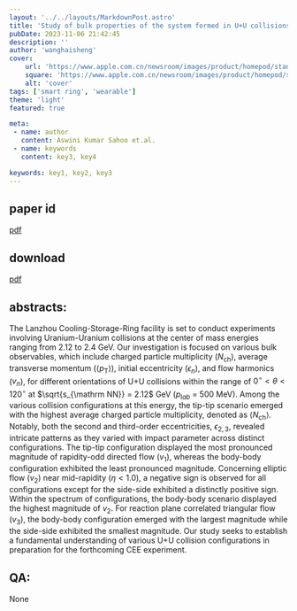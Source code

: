 ```yaml
---
layout: '../../layouts/MarkdownPost.astro'
title: 'Study of bulk properties of the system formed in U+U collisions at $\sqrt{s_{\mathrm NN}}$ =~2.12~GeV using JAM model'
pubDate: 2023-11-06 21:42:45
description: ''
author: 'wanghaisheng'
cover:
    url: 'https://www.apple.com.cn/newsroom/images/product/homepod/standard/Apple-HomePod-hero-230118_big.jpg.large_2x.jpg'
    square: 'https://www.apple.com.cn/newsroom/images/product/homepod/standard/Apple-HomePod-hero-230118_big.jpg.large_2x.jpg'
    alt: 'cover'
tags: ['smart ring', 'wearable'] 
theme: 'light'
featured: true

meta:
 - name: author
   content: Aswini Kumar Sahoo et.al.
 - name: keywords
   content: key3, key4

keywords: key1, key2, key3
---
```


## paper id
[pdf](2311.00946v1)
## download
[pdf]([2311.00946v1](http://arxiv.org/abs/2311.00946v1))
## abstracts:
The Lanzhou Cooling-Storage-Ring facility is set to conduct experiments involving Uranium-Uranium collisions at the center of mass energies ranging from 2.12 to 2.4 GeV. Our investigation is focused on various bulk observables, which include charged particle multiplicity ($N_{\text{ch}}$), average transverse momentum ($\langle p_{\text{T}}\rangle$), initial eccentricity ($\epsilon_{n}$), and flow harmonics ($v_{n}$), for different orientations of U+U collisions within the range of $0^{\circ} < \theta < 120 ^{\circ}$ at $\sqrt{s_{\mathrm NN}} = 2.12$ GeV ($p_{\mathrm lab}$ = 500 MeV). Among the various collision configurations at this energy, the tip-tip scenario emerged with the highest average charged particle multiplicity, denoted as $\langle N_{\text{ch}} \rangle$. Notably, both the second and third-order eccentricities, $\epsilon_{2,3}$, revealed intricate patterns as they varied with impact parameter across distinct configurations. The tip-tip configuration displayed the most pronounced magnitude of rapidity-odd directed flow ($v_{1}$), whereas the body-body configuration exhibited the least pronounced magnitude. Concerning elliptic flow ($v_{2}$) near mid-rapidity ($\eta < 1.0$), a negative sign is observed for all configurations except for the side-side exhibited a distinctly positive sign. Within the spectrum of configurations, the body-body scenario displayed the highest magnitude of $v_{2}$. For reaction plane correlated triangular flow ($v_{3}$), the body-body configuration emerged with the largest magnitude while the side-side exhibited the smallest magnitude. Our study seeks to establish a fundamental understanding of various U+U collision configurations in preparation for the forthcoming CEE experiment.
## QA:
None
